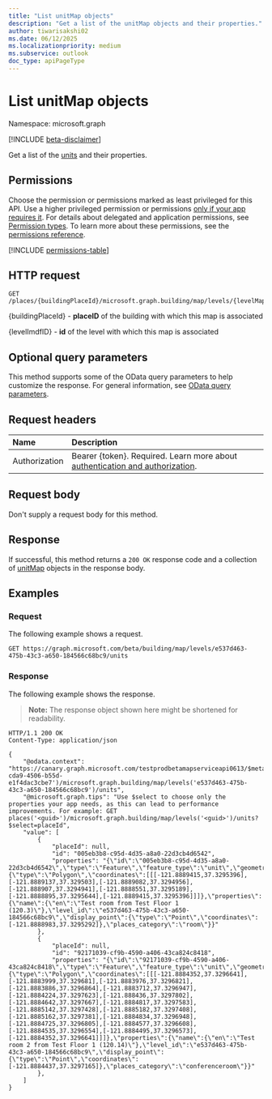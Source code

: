 ```yaml
---
title: "List unitMap objects"
description: "Get a list of the unitMap objects and their properties."
author: tiwarisakshi02
ms.date: 06/12/2025
ms.localizationpriority: medium
ms.subservice: outlook
doc_type: apiPageType
---
```


# List unitMap objects

Namespace: microsoft.graph

[!INCLUDE [beta-disclaimer](../../includes/beta-disclaimer.md)]

Get a list of the [units](../resources/unitmap.md) and their properties.

## Permissions

Choose the permission or permissions marked as least privileged for this API. Use a higher privileged permission or permissions [only if your app requires it](/graph/permissions-overview#best-practices-for-using-microsoft-graph-permissions). For details about delegated and application permissions, see [Permission types](/graph/permissions-overview#permission-types). To learn more about these permissions, see the [permissions reference](/graph/permissions-reference).

<!-- {
  "blockType": "permissions",
  "name": "levelmap-list-units-permissions"
}
-->
[!INCLUDE [permissions-table](../includes/permissions/levelmap-list-units-permissions.md)]

## HTTP request

<!-- {
  "blockType": "ignored"
}
-->
``` http
GET /places/{buildingPlaceId}/microsoft.graph.building/map/levels/{levelMapId}/units
```
{buildingPlaceId} - **placeID** of the building with which this map is associated

{levelImdfID} - **id** of the level with which this map is associated

## Optional query parameters

This method supports some of the OData query parameters to help customize the response. For general information, see [OData query parameters](/graph/query-parameters).

## Request headers

|Name|Description|
|:---|:---|
|Authorization|Bearer {token}. Required. Learn more about [authentication and authorization](/graph/auth/auth-concepts).|

## Request body

Don't supply a request body for this method.

## Response

If successful, this method returns a `200 OK` response code and a collection of [unitMap](../resources/unitmap.md) objects in the response body.

## Examples

### Request

The following example shows a request.
<!-- {
  "blockType": "request",
  "name": "list_unitmap"
}
-->
``` http
GET https://graph.microsoft.com/beta/building/map/levels/e537d463-475b-43c3-a650-184566c68bc9/units
```


### Response

The following example shows the response.
>**Note:** The response object shown here might be shortened for readability.
<!-- {
  "blockType": "response",
  "truncated": true,
  "@odata.type": "microsoft.graph.unitMap"
}
-->
``` http
HTTP/1.1 200 OK
Content-Type: application/json

{
    "@odata.context": "https://canary.graph.microsoft.com/testprodbetamapserviceapi0613/$metadata#places('91ac6c16-cda9-4506-b55d-e1f4dac3cbe7')/microsoft.graph.building/map/levels('e537d463-475b-43c3-a650-184566c68bc9')/units",
    "@microsoft.graph.tips": "Use $select to choose only the properties your app needs, as this can lead to performance improvements. For example: GET places('<guid>')/microsoft.graph.building/map/levels('<guid>')/units?$select=placeId",
    "value": [
        {
            "placeId": null,
            "id": "005eb3b8-c95d-4d35-a8a0-22d3cb4d6542",
            "properties": "{\"id\":\"005eb3b8-c95d-4d35-a8a0-22d3cb4d6542\",\"type\":\"Feature\",\"feature_type\":\"unit\",\"geometry\":{\"type\":\"Polygon\",\"coordinates\":[[[-121.8889415,37.3295396],[-121.8889137,37.329503],[-121.8889082,37.3294956],[-121.888907,37.3294941],[-121.8888551,37.3295189],[-121.8888895,37.3295644],[-121.8889415,37.3295396]]]},\"properties\":{\"name\":{\"en\":\"Test room from Test Floor 1 (120.3)\"},\"level_id\":\"e537d463-475b-43c3-a650-184566c68bc9\",\"display_point\":{\"type\":\"Point\",\"coordinates\":[-121.8888983,37.3295292]},\"places_category\":\"room\"}}"
        },
        {
            "placeId": null,
            "id": "92171039-cf9b-4590-a406-43ca824c8418",
            "properties": "{\"id\":\"92171039-cf9b-4590-a406-43ca824c8418\",\"type\":\"Feature\",\"feature_type\":\"unit\",\"geometry\":{\"type\":\"Polygon\",\"coordinates\":[[[-121.8884352,37.3296641],[-121.8883999,37.329681],[-121.8883976,37.3296821],[-121.8883886,37.3296864],[-121.8883712,37.3296947],[-121.8884224,37.3297623],[-121.888436,37.3297802],[-121.8884642,37.3297667],[-121.8884817,37.3297583],[-121.8885142,37.3297428],[-121.8885182,37.3297408],[-121.8885162,37.3297381],[-121.8884834,37.3296948],[-121.8884725,37.3296805],[-121.8884577,37.3296608],[-121.8884535,37.3296554],[-121.8884495,37.3296573],[-121.8884352,37.3296641]]]},\"properties\":{\"name\":{\"en\":\"Test room 2 from Test Floor 1 (120.14)\"},\"level_id\":\"e537d463-475b-43c3-a650-184566c68bc9\",\"display_point\":{\"type\":\"Point\",\"coordinates\":[-121.8884437,37.3297165]},\"places_category\":\"conferenceroom\"}}"
        },
    ]
}

```

